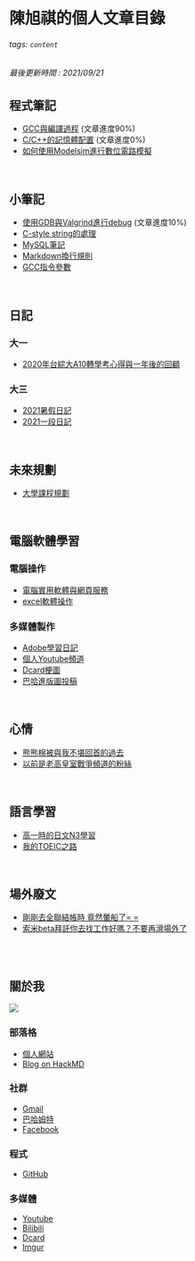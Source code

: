 # 陳旭祺的個人文章目錄
###### tags: `content`
###### 最後更新時間 : 2021/09/21

## 程式筆記
- [GCC與編譯過程](https://hackmd.io/@HsuChiChen/gcc-compile) (文章進度90%)
- [C/C++的記憶體配置](https://hackmd.io/@HsuChiChen/memory-layout-in-c) (文章進度0%)
- [如何使用Modelsim進行數位電路模擬](https://hackmd.io/@HsuChiChen/modelsim)


<br>

## 小筆記
- [使用GDB與Valgrind進行debug](https://hackmd.io/@HsuChiChen/debug) (文章進度10%)
- [C-style string的處理](https://hackmd.io/@HsuChiChen/c-style-string)
- [MySQL筆記](https://hackmd.io/@HsuChiChen/mysql)
- [Markdown換行規則](https://hackmd.io/@HsuChiChen/markdown-new-line)
- [GCC指令參數](https://hackmd.io/@HsuChiChen/gcc-command)

<br>

## 日記
### 大一
- [2020年台綜大A10轉學考心得與一年後的回顧](https://hackmd.io/@HsuChiChen/transfer-log)

### 大三
- [2021暑假日記](https://hackmd.io/@HsuChiChen/2021-log-1)
- [2021一段日記](https://hackmd.io/@HsuChiChen/2021-log-2)

<br>

## 未來規劃
- [大學課程規劃](https://hackmd.io/@HsuChiChen/university-course)

<br>

## 電腦軟體學習
### 電腦操作
- [電腦實用軟體與網頁服務](https://hackmd.io/@HsuChiChen/software-list)
- [excel軟體操作](https://hackmd.io/@HsuChiChen/excel)

### 多媒體製作
- [Adobe學習日記](https://hackmd.io/@HsuChiChen/adobe-log)
- [個人Youtube頻道](https://hackmd.io/@HsuChiChen/youtube)
- [Dcard梗圖](https://hackmd.io/@HsuChiChen/dcard)
- [巴哈進版圖投稿](https://hackmd.io/@HsuChiChen/bahamut)

<br>

## 心情
- [熊熊棉被與我不堪回首的過去](https://hackmd.io/@HsuChiChen/bear-blanket)
- [以前是老高皇室戰爭頻道的粉絲](https://hackmd.io/@HsuChiChen/kuaizero)

<br>

## 語言學習
- [高一時的日文N3學習](https://hackmd.io/@HsuChiChen/japanese-learning)
- [我的TOEIC之路](https://hackmd.io/@HsuChiChen/TOEIC)

<br>

## 場外廢文
- [剛剛去全聯結帳時 竟然暈船了= =](https://hackmd.io/@HsuChiChen/love-cashier)
- [索米beta拜託你去找工作好嗎？不要再滑場外了](https://hackmd.io/@HsuChiChen/somebeta)


<br><br>


## 關於我
![](https://i.imgur.com/qcZaJJS.gif)

### 部落格
- [個人網站](https://hsuchichen.github.io/)
- [Blog on HackMD](https://hackmd.io/@HsuChiChen/content)

### 社群
- [Gmail](mailto:chenneil90121@gmail.com)
- [巴哈姆特](https://wall.gamer.com.tw/user.php?userId=n050470)
- [Facebook](https://www.facebook.com/profile.php?id=100005460241673)

### 程式
- [GitHub](https://github.com/HsuChiChen)

### 多媒體
- [Youtube](https://www.youtube.com/channel/UCs0LPL6-zqSfE8a5llk24bg)
- [Bilibili](https://space.bilibili.com/1447797468/video)
- [Dcard](https://www.dcard.tw/@chenneil90121)
- [Imgur](https://imgur.com/user/HsuChiChen/posts)
